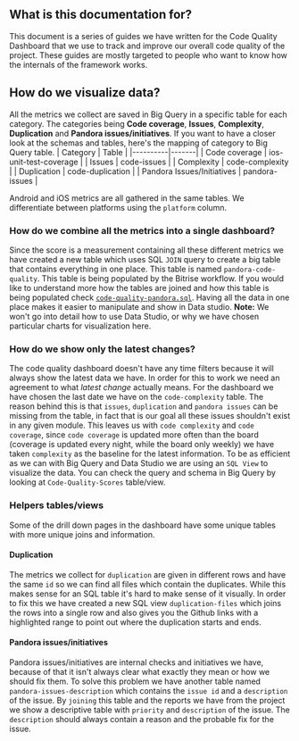 ## What is this documentation for?
This document is a series of guides we have written for the Code Quality Dashboard that we use to track and improve our overall code quality of the project.
These guides are mostly targeted to people who want to know how the internals of the framework works.

## How do we visualize data?
All the metrics we collect are saved in Big Query in a specific table for each category. The categories being **Code coverage**, **Issues**, **Complexity**, **Duplication** and **Pandora issues/initiatives**.
If you want to have a closer look at the schemas and tables, here's the mapping of category to Big Query table.
| Category | Table |
|----------|-------|
| Code coverage | ios-unit-test-coverage |
| Issues | code-issues |
| Complexity | code-complexity |
| Duplication | code-duplication |
| Pandora Issues/Initiatives | pandora-issues |

Android and iOS metrics are all gathered in the same tables. We differentiate between platforms using the `platform` column.
### How do we combine all the metrics into a single dashboard?
Since the score is a measurement containing all these different metrics we have created a new table which uses SQL `JOIN` query to create a big table that contains everything in one place. This table is named `pandora-code-quality`.
This table is being populated by the Bitrise workflow. If you would like to understand more how the tables are joined and how this table is being populated check [`code-quality-pandora.sql`](https://github.com/deliveryhero/pd-mob-b2c-android/blob/development/scripts/code-quality-framework/code-quality-pandora.sql).
Having all the data in one place makes it easier to manipulate and show in Data studio.
**Note:** We won't go into detail how to use Data Studio, or why we have chosen particular charts for visualization here.
### How do we show only the latest changes?
The code quality dashboard doesn't have any time filters because it will always show the latest data we have. In order for this to work we need an agreement to what *latest change* actually means.
For the dashboard we have chosen the last date we have on the `code-complexity` table. The reason behind this is that `issues`, `duplication` and `pandora issues` can be missing from the table, in fact that is our goal all these issues shouldn't exist in any given module. This leaves us with `code complexity` and `code coverage`, since `code coverage` is updated more often than the board (coverage is updated every night, while the board only weekly) we have taken `complexity` as the baseline for the latest information.
To be as efficient as we can with Big Query and Data Studio we are using an `SQL View` to visualize the data. You can check the query and schema in Big Query by looking at `Code-Quality-Scores` table/view.
### Helpers tables/views
Some of the drill down pages in the dashboard have some unique tables with more unique joins and information.
#### Duplication
The metrics we collect for `duplication` are given in different rows and have the same `id` so we can find all files which contain the duplicates. While this makes sense for an SQL table it's hard to make sense of it visually.
In order to fix this we have created a new SQL view `duplication-files` which joins the rows into a single row and also gives you the Github links with a highlighted range to point out where the duplication starts and ends.
#### Pandora issues/initiatives
Pandora issues/initiatives are internal checks and initiatives we have, because of that it isn't always clear what exactly they mean or how we should fix them.
To solve this problem we have another table named `pandora-issues-description` which contains the `issue id` and a `description` of the issue. By `joining` this table and the reports we have from the project we show a descriptive table with `priority` and `description` of the issue. The `description` should always contain a reason and the probable fix for the issue.
